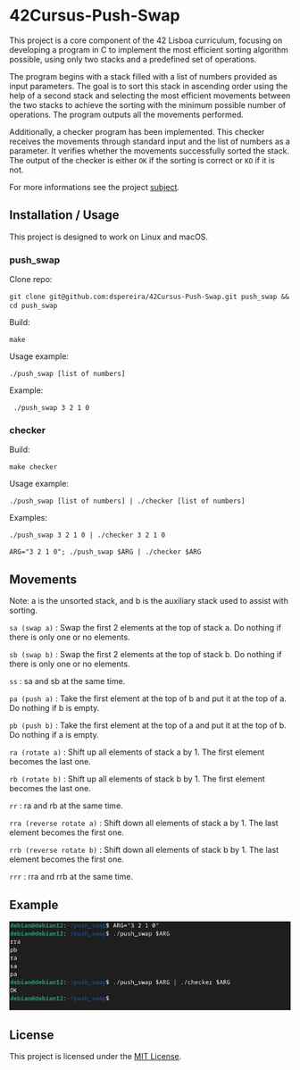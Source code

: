 # 42Cursus-Push-Swap

This project is a core component of the 42 Lisboa curriculum, focusing on developing a program in C to implement the most efficient sorting algorithm possible, using only two stacks and a predefined set of operations.

The program begins with a stack filled with a list of numbers provided as input parameters. The goal is to sort this stack in ascending order using the help of a second stack and selecting the most efficient movements between the two stacks to achieve the sorting with the minimum possible number of operations. The program outputs all the movements performed.

Additionally, a checker program has been implemented. This checker receives the movements through standard input and the list of numbers as a parameter. It verifies whether the movements successfully sorted the stack. The output of the checker is either `OK` if the sorting is correct or `KO` if it is not.

For more informations see the project [subject](https://github.com/dspereira/42Cursus-Push-Swap/blob/main/subject.pdf).

## Installation / Usage
This project is designed to work on Linux and macOS.

### push_swap
Clone repo:
```shell
git clone git@github.com:dspereira/42Cursus-Push-Swap.git push_swap && cd push_swap
```

Build:
```shell
make
```

Usage example:
```shell
./push_swap [list of numbers]
```
Example:
```shell
 ./push_swap 3 2 1 0
```

### checker
Build:
```shell
make checker
```
Usage example:
```shell
./push_swap [list of numbers] | ./checker [list of numbers]
```
Examples:
```shell
./push_swap 3 2 1 0 | ./checker 3 2 1 0
```
```shell
ARG="3 2 1 0"; ./push_swap $ARG | ./checker $ARG
```

## Movements
Note: a is the unsorted stack, and b is the auxiliary stack used to assist with sorting.

`sa (swap a)` : Swap the first 2 elements at the top of stack a.
Do nothing if there is only one or no elements.

`sb (swap b)` : Swap the first 2 elements at the top of stack b.
Do nothing if there is only one or no elements.

`ss` : sa and sb at the same time.

`pa (push a)` : Take the first element at the top of b and put it at the top of a.
Do nothing if b is empty.

`pb (push b)` : Take the first element at the top of a and put it at the top of b.
Do nothing if a is empty.

`ra (rotate a)` : Shift up all elements of stack a by 1.
The first element becomes the last one.

`rb (rotate b)` : Shift up all elements of stack b by 1.
The first element becomes the last one.

`rr` : ra and rb at the same time.

`rra (reverse rotate a)` : Shift down all elements of stack a by 1.
The last element becomes the first one.

`rrb (reverse rotate b)` : Shift down all elements of stack b by 1.
The last element becomes the first one.

`rrr` : rra and rrb at the same time.

## Example
![push_swap](https://github.com/dspereira/42Cursus-Push-Swap/blob/main/example.png)

## License
This project is licensed under the [MIT License](https://github.com/dspereira/42Cursus-Push-Swap/blob/main/LICENSE).
